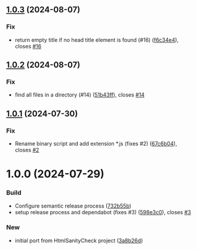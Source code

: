 ## [1.0.3](https://github.com/uniqueck/htmlSanityCheck.js/compare/v1.0.2...v1.0.3) (2024-08-07)


### Fix

* return empty title if no head title element is found (#16) ([f6c34e4](https://github.com/uniqueck/htmlSanityCheck.js/commit/f6c34e4a2c1a037fc21bccb19008351159d97de1)), closes [#16](https://github.com/uniqueck/htmlSanityCheck.js/issues/16)

## [1.0.2](https://github.com/uniqueck/htmlSanityCheck.js/compare/v1.0.1...v1.0.2) (2024-08-07)


### Fix

* find all files in a directory (#14) ([51b43ff](https://github.com/uniqueck/htmlSanityCheck.js/commit/51b43ff89c00fd0b60d47afb1efb22322b438761)), closes [#14](https://github.com/uniqueck/htmlSanityCheck.js/issues/14)

## [1.0.1](https://github.com/uniqueck/htmlSanityCheck.js/compare/v1.0.0...v1.0.1) (2024-07-30)


### Fix

* Rename binary script and add extension *.js (fixes #2) ([67c6b04](https://github.com/uniqueck/htmlSanityCheck.js/commit/67c6b04a67caa17c0ecfff26c1b2637141c03dbf)), closes [#2](https://github.com/uniqueck/htmlSanityCheck.js/issues/2)

# 1.0.0 (2024-07-29)


### Build

* Configure semantic release process ([732b55b](https://github.com/uniqueck/htmlSanityCheck.js/commit/732b55b544d517a0a28f85295c1d38b0415e673d))
* setup release process and dependabot (fixes #3) ([598e3c0](https://github.com/uniqueck/htmlSanityCheck.js/commit/598e3c01f28f7a2a4126a8dc10a860c9aa74c69a)), closes [#3](https://github.com/uniqueck/htmlSanityCheck.js/issues/3)

### New

* initial port from HtmlSanityCheck project ([3a8b26d](https://github.com/uniqueck/htmlSanityCheck.js/commit/3a8b26de8766c2c42c22fceb8d583fc3f011d3c2))
